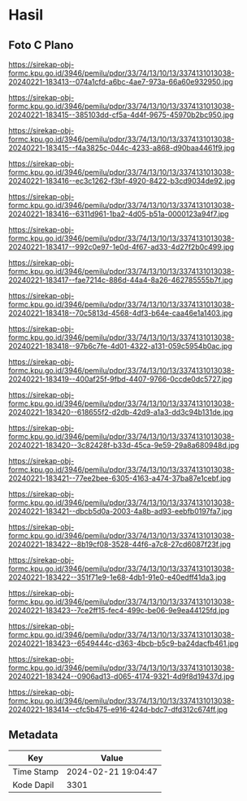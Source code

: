 # Hasil

## Foto C Plano

https://sirekap-obj-formc.kpu.go.id/3946/pemilu/pdpr/33/74/13/10/13/3374131013038-20240221-183413--074a1cfd-a6bc-4ae7-973a-66a60e932950.jpg

https://sirekap-obj-formc.kpu.go.id/3946/pemilu/pdpr/33/74/13/10/13/3374131013038-20240221-183415--385103dd-cf5a-4d4f-9675-45970b2bc950.jpg

https://sirekap-obj-formc.kpu.go.id/3946/pemilu/pdpr/33/74/13/10/13/3374131013038-20240221-183415--f4a3825c-044c-4233-a868-d90baa4461f9.jpg

https://sirekap-obj-formc.kpu.go.id/3946/pemilu/pdpr/33/74/13/10/13/3374131013038-20240221-183416--ec3c1262-f3bf-4920-8422-b3cd9034de92.jpg

https://sirekap-obj-formc.kpu.go.id/3946/pemilu/pdpr/33/74/13/10/13/3374131013038-20240221-183416--6311d961-1ba2-4d05-b51a-0000123a94f7.jpg

https://sirekap-obj-formc.kpu.go.id/3946/pemilu/pdpr/33/74/13/10/13/3374131013038-20240221-183417--992c0e97-1e0d-4f67-ad33-4d27f2b0c499.jpg

https://sirekap-obj-formc.kpu.go.id/3946/pemilu/pdpr/33/74/13/10/13/3374131013038-20240221-183417--fae7214c-886d-44a4-8a26-462785555b7f.jpg

https://sirekap-obj-formc.kpu.go.id/3946/pemilu/pdpr/33/74/13/10/13/3374131013038-20240221-183418--70c5813d-4568-4df3-b64e-caa46e1a1403.jpg

https://sirekap-obj-formc.kpu.go.id/3946/pemilu/pdpr/33/74/13/10/13/3374131013038-20240221-183418--97b6c7fe-4d01-4322-a131-059c5954b0ac.jpg

https://sirekap-obj-formc.kpu.go.id/3946/pemilu/pdpr/33/74/13/10/13/3374131013038-20240221-183419--400af25f-9fbd-4407-9766-0ccde0dc5727.jpg

https://sirekap-obj-formc.kpu.go.id/3946/pemilu/pdpr/33/74/13/10/13/3374131013038-20240221-183420--618655f2-d2db-42d9-a1a3-dd3c94b131de.jpg

https://sirekap-obj-formc.kpu.go.id/3946/pemilu/pdpr/33/74/13/10/13/3374131013038-20240221-183420--3c82428f-b33d-45ca-9e59-29a8a680948d.jpg

https://sirekap-obj-formc.kpu.go.id/3946/pemilu/pdpr/33/74/13/10/13/3374131013038-20240221-183421--77ee2bee-6305-4163-a474-37ba87e1cebf.jpg

https://sirekap-obj-formc.kpu.go.id/3946/pemilu/pdpr/33/74/13/10/13/3374131013038-20240221-183421--dbcb5d0a-2003-4a8b-ad93-eebfb0197fa7.jpg

https://sirekap-obj-formc.kpu.go.id/3946/pemilu/pdpr/33/74/13/10/13/3374131013038-20240221-183422--8b19cf08-3528-44f6-a7c8-27cd6087f23f.jpg

https://sirekap-obj-formc.kpu.go.id/3946/pemilu/pdpr/33/74/13/10/13/3374131013038-20240221-183422--351f71e9-1e68-4db1-91e0-e40edff41da3.jpg

https://sirekap-obj-formc.kpu.go.id/3946/pemilu/pdpr/33/74/13/10/13/3374131013038-20240221-183423--7ce2ff15-fec4-499c-be06-9e9ea44125fd.jpg

https://sirekap-obj-formc.kpu.go.id/3946/pemilu/pdpr/33/74/13/10/13/3374131013038-20240221-183423--6549444c-d363-4bcb-b5c9-ba24dacfb461.jpg

https://sirekap-obj-formc.kpu.go.id/3946/pemilu/pdpr/33/74/13/10/13/3374131013038-20240221-183424--0906ad13-d065-4174-9321-4d9f8d19437d.jpg

https://sirekap-obj-formc.kpu.go.id/3946/pemilu/pdpr/33/74/13/10/13/3374131013038-20240221-183414--cfc5b475-e916-424d-bdc7-dfd312c674ff.jpg


## Metadata

| Key        | Value               |
| ---------- | ------------------- |
| Time Stamp | 2024-02-21 19:04:47 |
| Kode Dapil | 3301                |



